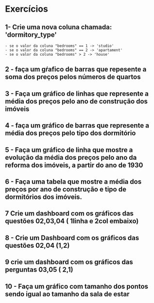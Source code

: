 # Exercícios

## 1- Crie uma nova coluna chamada: 'dormitory_type'
    - se o valor da coluna "bedrooms" == 1 -> 'studio'
    - se o valor da coluna "bedrooms" == 2 -> 'apartament'
    - se o valor da coluna "bedrooms" > 2 -> 'house'
    
## 2 - faça um gŕafico de barras que repesente a soma dos preços pelos números de quartos

## 3 - Faça um gráfico de linhas que represente a média dos preços pelo ano de construção dos imóveis

## 4 - faça um gráfico de barras que represente a média dos preços pelo tipo dos dormitório

## 5 - Faça um gráfico de linha que mostre a evolução da média dos preços pelo ano da reforma dos imóveis, a partir do ano de 1930

## 6 - Faça uma tabela que mostre a média dos preços por ano de construção e tipo de dormitórios dos imóveis.

## 7 Crie um dashboard com os gráficos das questões 02,03,04 ( 1linha e 2col embaixo)

## 8 - Crie um Dashboard com os gráficos das questões 02,04 (1,2)

## 9 crie um dashboard com os gráficos das perguntas 03,05 ( 2,1)

## 10 - Faça um gráfico com tamanho dos pontos sendo igual ao tamanho da sala de estar


    